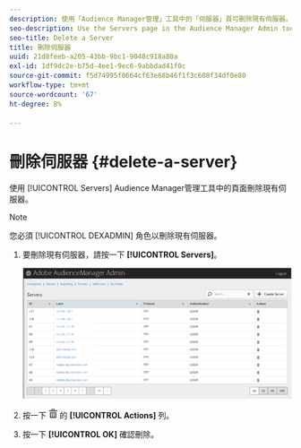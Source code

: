 ```yaml
---
description: 使用「Audience Manager管理」工具中的「伺服器」頁可刪除現有伺服器。
seo-description: Use the Servers page in the Audience Manager Admin tool to delete an existing server.
seo-title: Delete a Server
title: 刪除伺服器
uuid: 21d8feeb-a205-43bb-9bc1-9048c918a80a
exl-id: 1df9dc2e-b75d-4ee1-9ec6-9abbdad41f0c
source-git-commit: f5d74995f0664cf63e68b46f1f3c608f34df0e80
workflow-type: tm+mt
source-wordcount: '67'
ht-degree: 8%

---
```


# 刪除伺服器 {#delete-a-server}

使用 [!UICONTROL Servers] Audience Manager管理工具中的頁面刪除現有伺服器。

<!-- t_delete_server.xml -->

>[!NOTE]
>
>您必須 [!UICONTROL DEXADMIN] 角色以刪除現有伺服器。

1. 要刪除現有伺服器，請按一下 **[!UICONTROL Servers]**。

   ![步驟結果](assets/servers.png)

1. 按一下  ![](assets/icon_delete.png) 的 **[!UICONTROL Actions]** 列。
1. 按一下 **[!UICONTROL OK]** 確認刪除。
